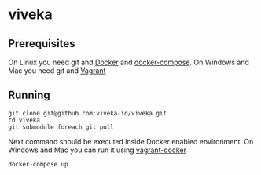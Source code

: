 # viveka

## Prerequisites

On Linux you need git and [Docker](https://www.docker.com/) and [docker-compose](https://docs.docker.com/compose/).
On Windows and Mac you need git and [Vagrant](https://www.vagrantup.com/)

## Running

    git clone git@github.com:viveka-io/viveka.git
    cd viveka
    git submodule foreach git pull

Next command should be executed inside Docker enabled environment. On Windows and Mac you can run it using [vagrant-docker](https://github.com/mucsi96/vagrant-docker)

    docker-compose up
